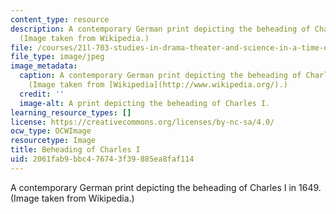 ```yaml
---
content_type: resource
description: A contemporary German print depicting the beheading of Charles I in 1649.
  (Image taken from Wikipedia.)
file: /courses/21l-703-studies-in-drama-theater-and-science-in-a-time-of-war-spring-2005/2061fab9bbc476743f39885ea8faf114_21l-703s05.jpg
file_type: image/jpeg
image_metadata:
  caption: A contemporary German print depicting the beheading of Charles I in 1649.
    (Image taken from [Wikipedia](http://www.wikipedia.org/).)
  credit: ''
  image-alt: A print depicting the beheading of Charles I.
learning_resource_types: []
license: https://creativecommons.org/licenses/by-nc-sa/4.0/
ocw_type: OCWImage
resourcetype: Image
title: Beheading of Charles I
uid: 2061fab9-bbc4-7674-3f39-885ea8faf114
---
```

A contemporary German print depicting the beheading of Charles I in 1649. (Image taken from Wikipedia.)